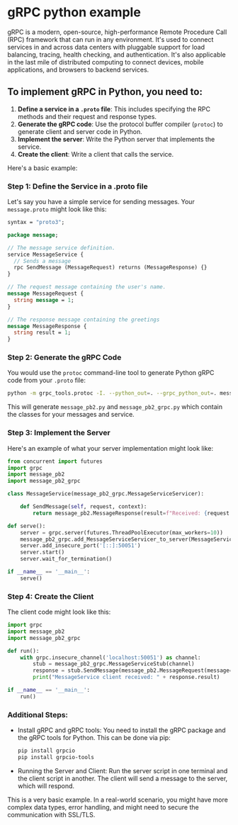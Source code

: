 # gRPC python example

gRPC is a modern, open-source, high-performance Remote Procedure Call (RPC) framework that can run in any environment. It's used to connect services in and across data centers with pluggable support for load balancing, tracing, health checking, and authentication. It's also applicable in the last mile of distributed computing to connect devices, mobile applications, and browsers to backend services.

## To implement gRPC in Python, you need to:

1. **Define a service in a `.proto` file**: This includes specifying the RPC methods and their request and response types.
2. **Generate the gRPC code**: Use the protocol buffer compiler (`protoc`) to generate client and server code in Python.
3. **Implement the server**: Write the Python server that implements the service.
4. **Create the client**: Write a client that calls the service.

Here's a basic example:

### Step 1: Define the Service in a .proto file

Let's say you have a simple service for sending messages. Your `message.proto` might look like this:

```protobuf
syntax = "proto3";

package message;

// The message service definition.
service MessageService {
  // Sends a message
  rpc SendMessage (MessageRequest) returns (MessageResponse) {}
}

// The request message containing the user's name.
message MessageRequest {
  string message = 1;
}

// The response message containing the greetings
message MessageResponse {
  string result = 1;
}
```

### Step 2: Generate the gRPC Code

You would use the `protoc` command-line tool to generate Python gRPC code from your `.proto` file:

```bash
python -m grpc_tools.protoc -I. --python_out=. --grpc_python_out=. message.proto
```

This will generate `message_pb2.py` and `message_pb2_grpc.py` which contain the classes for your messages and service.

### Step 3: Implement the Server

Here's an example of what your server implementation might look like:

```python
from concurrent import futures
import grpc
import message_pb2
import message_pb2_grpc

class MessageService(message_pb2_grpc.MessageServiceServicer):

    def SendMessage(self, request, context):
        return message_pb2.MessageResponse(result=f"Received: {request.message}")

def serve():
    server = grpc.server(futures.ThreadPoolExecutor(max_workers=10))
    message_pb2_grpc.add_MessageServiceServicer_to_server(MessageService(), server)
    server.add_insecure_port('[::]:50051')
    server.start()
    server.wait_for_termination()

if __name__ == '__main__':
    serve()
```

### Step 4: Create the Client

The client code might look like this:

```python
import grpc
import message_pb2
import message_pb2_grpc

def run():
    with grpc.insecure_channel('localhost:50051') as channel:
        stub = message_pb2_grpc.MessageServiceStub(channel)
        response = stub.SendMessage(message_pb2.MessageRequest(message='Hello!'))
        print("MessageService client received: " + response.result)

if __name__ == '__main__':
    run()
```

### Additional Steps:

- Install gRPC and gRPC tools: You need to install the gRPC package and the gRPC tools for Python. This can be done via pip:

  ```bash
  pip install grpcio
  pip install grpcio-tools
  ```

- Running the Server and Client: Run the server script in one terminal and the client script in another. The client will send a message to the server, which will respond.

This is a very basic example. In a real-world scenario, you might have more complex data types, error handling, and might need to secure the communication with SSL/TLS.
